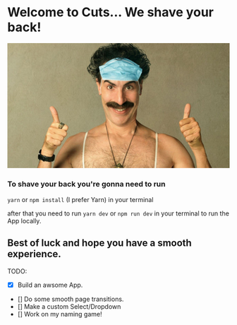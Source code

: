 # **Welcome to Cuts... We shave your back!**

![Borat's got your back!](/src/assets/img/borat.jpeg)

### To shave your back you're gonna need to run
`yarn` or `npm install` (I prefer Yarn) in your terminal

after that you need to run
`yarn dev` or `npm run dev` in your terminal to run the App locally.


## Best of luck and hope you have a smooth experience.

TODO:

- [x] Build an awsome App.
- [] Do some smooth page transitions.
- [] Make a custom Select/Dropdown
- [] Work on my naming game!
